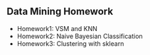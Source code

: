 ## Data Mining Homework

* Homework1: VSM and KNN
* Homework2: Naive Bayesian Classification
* Homework3: Clustering with sklearn